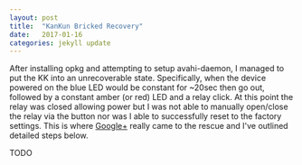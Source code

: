```yaml
---
layout: post
title:  "KanKun Bricked Recovery"
date:   2017-01-16
categories: jekyll update
---
```



After installing opkg and attempting to setup avahi-daemon, I managed to put the KK into an unrecoverable state. Specifically, when the device powered on the blue LED would be constant for ~20sec then go out, followed by a constant amber (or red) LED and a relay click. At this point the relay was closed allowing power but I was not able to manually open/close the relay via the button nor was I able to successfully reset to the factory settings. This is where [Google+](https://plus.google.com/u/0/+DouglasCooper/posts/gKY3RTwfP3V) really came to the rescue and I've outlined detailed steps below.

TODO
